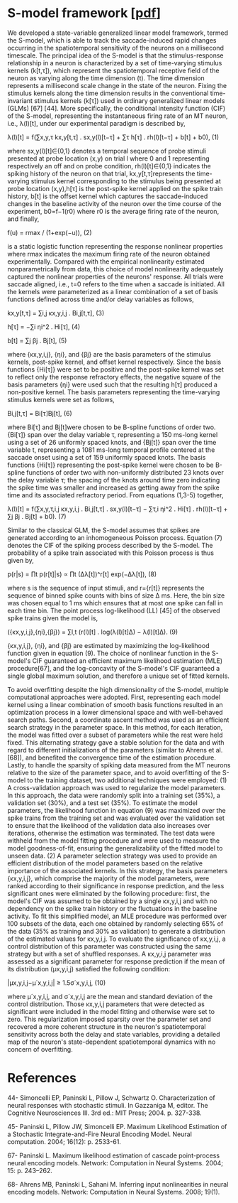 # **S-model framework** [[pdf](https://www.google.com)]

We developed a state-variable generalized linear model framework, termed the S-model, which is able to track the saccade-induced rapid changes occurring in the spatiotemporal sensitivity of the neurons on a millisecond timescale. The principal idea of the S-model is that the stimulus-response relationship in a neuron is characterized by a set of time-varying stimulus kernels (k[t,τ]), which represent the spatiotemporal receptive field of the neuron as varying along the time dimension (t). The time dimension represents a millisecond scale change in the state of the neuron. Fixing the stimulus kernels along the time dimension results in the conventional time-invariant stimulus kernels (k[τ]) used in ordinary generalized linear models (GLMs) [67] [44]. More specifically, the conditional intensity function (CIF) of the S-model, representing the instantaneous firing rate of an MT neuron, i.e., λ(l)[t], under our experimental paradigm is described by,

λ(l)[t] = f(∑x,y,τ kx,y[t,τ] . sx,y(l)[t−τ] + ∑τ h[τ] . rh(l)[t−τ] + b[t] + b0), (1)

where sx,y(l)[t]∈{0,1} denotes a temporal sequence of probe stimuli presented at probe location (x,y) on trial l where 0 and 1 representing respectively an off and on probe condition, rh(l)[t]∈{0,1} indicates the spiking history of the neuron on that trial, kx,y[t,τ]represents the time-varying stimulus kernel corresponding to the stimulus being presented at probe location (x,y),h[τ] is the post-spike kernel applied on the spike train history, b[t] is the offset kernel which captures the saccade-induced changes in the baseline activity of the neuron over the time course of the experiment, b0=f−1(r0) where r0 is the average firing rate of the neuron, and finally,

f(u) = rmax / (1+exp(−u)), (2)

is a static logistic function representing the response nonlinear properties where rmax indicates the maximum firing rate of the neuron obtained experimentally. Compared with the empirical nonlinearity estimated nonparametrically from data, this choice of model nonlinearity adequately captured the nonlinear properties of the neurons&#39; response. All trials were saccade aligned, i.e., t=0 refers to the time when a saccade is initiated. All the kernels were parameterized as a linear combination of a set of basis functions defined across time and/or delay variables as follows,

kx,y[t,τ] = ∑i,j κx,y,i,j . Bi,j[t,τ], (3)

h[τ] = −∑i ηi^2 . Hi[τ], (4)

b[t] = ∑j βj . Bj[t], (5)

where {κx,y,i,j}, {ηi}, and {βj} are the basis parameters of the stimulus kernels, post-spike kernel, and offset kernel respectively. Since the basis functions {Hi[τ]} were set to be positive and the post-spike kernel was set to reflect only the response refractory effects, the negative square of the basis parameters {ηi} were used such that the resulting h[τ] produced a non-positive kernel. The basis parameters representing the time-varying stimulus kernels were set as follows,

Bi,j[t,τ] = Bi[τ]Bj[t], (6)

where Bi[τ] and Bj[t]were chosen to be B-spline functions of order two. {Bi[τ]} span over the delay variable τ, representing a 150 ms-long kernel using a set of 26 uniformly spaced knots, and {Bj[t]} span over the time variable t, representing a 1081 ms-long temporal profile centered at the saccade onset using a set of 159 uniformly spaced knots. The basis functions {Hi[τ]} representing the post-spike kernel were chosen to be B-spline functions of order two with non-uniformly distributed 23 knots over the delay variable τ; the spacing of the knots around time zero indicating the spike time was smaller and increased as getting away from the spike time and its associated refractory period. From equations (1,3-5) together,

λ(l)[t] = f(∑x,y,τ,i,j κx,y,i,j . Bi,j[t,τ] . sx,y(l)[t−τ] − ∑τ,i ηi^2 . Hi[τ] . rh(l)[t−τ] + ∑j βj . Bj[t] + b0). (7)

Similar to the classical GLM, the S-model assumes that spikes are generated according to an inhomogeneous Poisson process. Equation (7) denotes the CIF of the spiking process described by the S-model. The probability of a spike train associated with this Poisson process is thus given by,

p(r|s) = ∏t p(r[t]|s) ∝ ∏t (∆λ[t])^r[t] exp(−∆λ[t]), (8)

where s is the sequence of input stimuli, and r={r[t]} represents the sequence of binned spike counts with bins of size ∆ ms. Here, the bin size was chosen equal to 1 ms which ensures that at most one spike can fall in each time bin. The point process log-likelihood (LL) [45] of the observed spike trains given the model is,

({κx,y,i,j},{ηi},{βj}) = ∑l,t (r(l)[t] . log(λ(l)[t]∆) − λ(l)[t]∆). (9)

 {κx,y,i,j}, {ηi}, and {βj} are estimated by maximizing the log-likelihood function given in equation (9). The choice of nonlinear function in the S-model&#39;s CIF guaranteed an efficient maximum likelihood estimation (MLE) procedure[67], and the log-concavity of the S-model&#39;s CIF guaranteed a single global maximum solution, and therefore a unique set of fitted kernels.

To avoid overfitting despite the high dimensionality of the S-model, multiple computational approaches were adopted. First, representing each model kernel using a linear combination of smooth basis functions resulted in an optimization process in a lower dimensional space and with well-behaved search paths. Second, a coordinate ascent method was used as an efficient search strategy in the parameter space. In this method, for each iteration, the model was fitted over a subset of parameters while the rest were held fixed. This alternating strategy gave a stable solution for the data and with regard to different initializations of the parameters (similar to Ahrens et al. [68]), and benefited the convergence time of the estimation procedure. Lastly, to handle the sparsity of spiking data measured from the MT neurons relative to the size of the parameter space, and to avoid overfitting of the S-model to the training dataset, two additional techniques were employed: (1) A cross-validation approach was used to regularize the model parameters. In this approach, the data were randomly split into a training set (35%), a validation set (30%), and a test set (35%). To estimate the model parameters, the likelihood function in equation (9) was maximized over the spike trains from the training set and was evaluated over the validation set to ensure that the likelihood of the validation data also increases over iterations, otherwise the estimation was terminated. The test data were withheld from the model fitting procedure and were used to measure the model goodness-of-fit, ensuring the generalizability of the fitted model to unseen data. (2) A parameter selection strategy was used to provide an efficient distribution of the model parameters based on the relative importance of the associated kernels. In this strategy, the basis parameters {κx,y,i,j}, which comprise the majority of the model parameters, were ranked according to their significance in response prediction, and the less significant ones were eliminated by the following procedure: first, the model&#39;s CIF was assumed to be obtained by a single κx,y,i,j and with no dependency on the spike train history or the fluctuations in the baseline activity. To fit this simplified model, an MLE procedure was performed over 100 subsets of the data, each one obtained by randomly selecting 65% of the data (35% as training and 30% as validation) to generate a distribution of the estimated values for κx,y,i,j. To evaluate the significance of κx,y,i,j, a control distribution of this parameter was constructed using the same strategy but with a set of shuffled responses. A κx,y,i,j parameter was assessed as a significant parameter for response prediction if the mean of its distribution (μx,y,i,j) satisfied the following condition:

|μx,y,i,j−μ´x,y,i,j| ≥ 1.5σ´x,y,i,j, (10)

where μ´x,y,i,j, and σ´x,y,i,j are the mean and standard deviation of the control distribution. Those κx,y,i,j parameters that were detected as significant were included in the model fitting and otherwise were set to zero. This regularization imposed sparsity over the parameter set and recovered a more coherent structure in the neuron&#39;s spatiotemporal sensitivity across both the delay and state variables, providing a detailed map of the neuron&#39;s state-dependent spatiotemporal dynamics with no concern of overfitting.

# References

44- Simoncelli EP, Paninski L, Pillow J, Schwartz O. Characterization of neural responses with stochastic stimuli. In Gazzaniga M, editor. The Cognitive Neurosciences III. 3rd ed.: MIT Press; 2004. p. 327-338.

45- Paninski L, Pillow JW, Simoncelli EP. Maximum Likelihood Estimation of a Stochastic Integrate-and-Fire Neural Encoding Model. Neural computation. 2004; 16(12): p. 2533-61.

67- Paninski L. Maximum likelihood estimation of cascade point-process neural encoding models. Network: Computation in Neural Systems. 2004; 15: p. 243–262.

68- Ahrens MB, Paninski L, Sahani M. Inferring input nonlinearities in neural encoding models. Network: Computation in Neural Systems. 2008; 19(1).